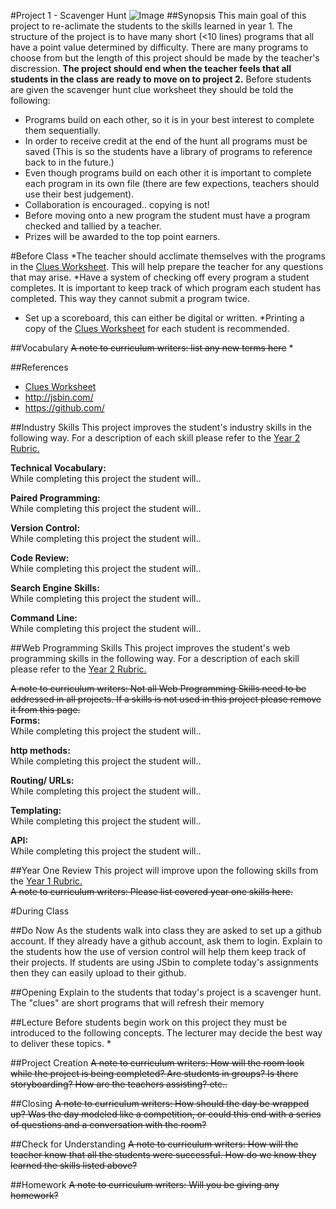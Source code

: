 #Project 1 - Scavenger Hunt
![Image](http://i.imgur.com/N7dzgjo.png)
##Synopsis
This main goal of this project to re-aclimate the students to the skills learned in year 1. The structure of the project is to have many short (<10 lines) programs that all have a point value determined by difficulty. There are many programs to choose from but the length of this project should be made by the teacher's discression. **The project should end when the teacher feels that all students in the class are ready to move on to project 2.** Before students are given the scavenger hunt clue worksheet they should be told the following:

 * Programs build on each other, so it is in your best interest to complete them sequentially.
  * In order to receive credit at the end of the hunt all programs must be saved (This is so the students have a library of programs to reference back to in the future.)   
 * Even though programs build on each other it is important to complete each program in its own file (there are few expections, teachers should use their best judgement). 
 * Collaboration is encouraged.. copying is not!
 * Before moving onto a new program the student must have a program checked and tallied by a teacher. 
* Prizes will be awarded to the top point earners.

#Before Class
*The teacher should acclimate themselves with the programs in the [Clues Worksheet](clues/README.md). This will help prepare the teacher for any questions that may arise.
*Have a system of checking off every program a student completes. It is important to keep track of which program each student has completed. This way they cannot submit a program twice. 
* Set up a scoreboard, this can either be digital or written.
*Printing a copy of the [Clues Worksheet](clues/README.md) for each student is recommended. 

##Vocabulary
~~A note to curriculum writers: list any new terms here~~
*

##References
* [Clues Worksheet](clues/README.md)
* <http://jsbin.com/>
* <https://github.com/>
 

##Industry Skills
This project improves the student's industry skills in the following way. For a description of each skill please refer to the [Year 2 Rubric.](https://docs.google.com/a/scripted.org/spreadsheet/ccc?key=0AmfF2axUr9M_dDA0WEV0LWo2MnBUM0JaQnJTYy1sc0E&usp=drive_web#gid=0)

**Technical Vocabulary:**  
While completing this project the student will..

**Paired Programming:**   
While completing this project the student will..

**Version Control:**   
While completing this project the student will..

**Code Review:**   
While completing this project the student will..

**Search Engine Skills:**  
While completing this project the student will..

**Command Line:**  
While completing this project the student will..

##Web Programming Skills
This project improves the student's web programming skills in the following way. For a description of each skill please refer to the [Year 2 Rubric.](https://docs.google.com/a/scripted.org/spreadsheet/ccc?key=0AmfF2axUr9M_dDA0WEV0LWo2MnBUM0JaQnJTYy1sc0E&usp=drive_web#gid=0)

~~A note to curriculum writers: Not all Web Programming Skills need to be addressed in all projects. If a skills is not used in this project please remove it from this page.~~  
**Forms:**  
While completing this project the student will..

**http methods:**   
While completing this project the student will..

**Routing/ URLs:**   
While completing this project the student will..

**Templating:**   
While completing this project the student will..

**API:**   
While completing this project the student will..

##Year One Review
This project will improve upon the following skills from the [Year 1 Rubric.](https://docs.google.com/a/scripted.org/spreadsheet/ccc?key=0AobNdyExPHV5dGRWMVI0QVpnSWYtczZZT2ZyV01kcmc&usp=drive_web#gid=0)  
~~A note to curriculum writers: Please list covered year one skills here.~~  



#During Class

##Do Now
As the students walk into class they are asked to set up a github account. If they already have a github account, ask them to login. Explain to the students how the use of version control will help them keep track of their projects. If students are using JSbin to complete today's assignments then they can easily upload to their github.  

##Opening
Explain to the students that today's project is a scavenger hunt. The "clues" are short programs that will refresh their memory  

##Lecture
Before students begin work on this project they must be introduced to the following concepts. The lecturer may decide the best way to deliver these topics.
*

##Project Creation
~~A note to curriculum writers: How will the room look while the project is being completed? Are students in groups? Is there storyboarding? How are the teachers assisting? etc..~~

##Closing
~~A note to curriculum writers: How should the day be wrapped up? Was the day modeled like a competition, or could this end with a series of questions and a conversation with the room?~~

##Check for Understanding
~~A note to curriculum writers: How will the teacher know that all the students were successful. How do we know they learned the skills listed above?~~

##Homework
~~A note to curriculum writers: Will you be giving any homework?~~